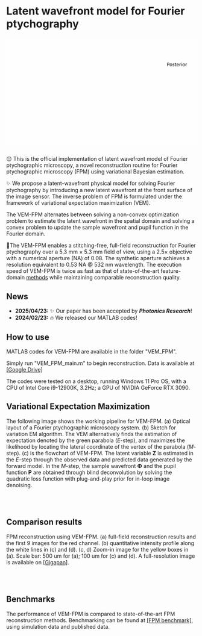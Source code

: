 # Latent wavefront model for Fourier ptychography

<div align="center">
<img src="resources/EM_algo.gif" width = "830" alt="" align=center />
</div><br>

:blush: This is the official implementation of latent wavefront model of Fourier ptychographic microscopy, a novel reconstruction routine for Fourier ptychographic microscopy (FPM) using variational Bayesian estimation. 

:sparkles: We propose a latent-wavefront physical model for solving Fourier ptychography by introducing a new latent wavefront at the front surface of the image sensor. The inverse problem of FPM is formulated under the framework of variational expectation maximization (VEM). 

The VEM-FPM alternates between solving a non-convex optimization problem to estimate the latent wavefront in the spatial domain and solving a convex problem to update the sample wavefront and pupil function in the Fourier domain. 

:mega:The VEM-FPM enables a stitching-free, full-field reconstruction for Fourier ptychography over a 5.3 mm × 5.3 mm field of view, using a $2.5\times$ objective with a numerical aperture (NA) of 0.08. The synthetic aperture achieves a resolution equivalent to 0.53 NA @ 532 nm wavelength. The execution speed of VEM-FPM is twice as fast as that of state-of-the-art feature-domain [methods](https://opg.optica.org/optica/fulltext.cfm?uri=optica-11-5-634&id=549881) while maintaining comparable reconstruction quality.

## News
- **2025/04/23:**  :sparkles: Our paper has been accepted by _**Photonics Research**_! <br>
- **2024/02/23:** 🔥 We released our MATLAB codes! <br>

## How to use
MATLAB codes for VEM-FPM are available in the folder "VEM_FPM". 

Simply run "VEM_FPM_main.m" to begin reconstruction. Data is available at [[Google Drive]](https://drive.google.com/drive/folders/1yp3_sfy8Rat-09s0zEdIo6slfa2eAye4?usp=sharing)

The codes were tested on a desktop, running Windows 11 Pro OS, with a CPU of Intel Core i9-12900K, 3.2Hz; a GPU of NVIDIA GeForce RTX 3090.

## Variational Expectation Maximization
The following image shows the working pipeline for VEM-FPM. (a) Optical layout of a Fourier ptychographic microscopy system. (b) Sketch for variation EM algorithm. The VEM alternatively finds the estimation of expectation denoted by the green parabola ($E$-step), and maximizes the likelihood by locating the lateral coordinate of the vertex of the parabola ($M$-step). (c) is the flowchart of VEM-FPM. The latent variable $\mathbf{Z}$ is estimated in the $E$-step through the observed data and predicted data generated by the forward model. In the $M$-step, the sample wavefront $\mathbf{\Phi}$ and the pupil function $\mathbf{P}$ are obtained through blind deconvolution by solving the quadratic loss function with plug-and-play prior for in-loop image denoising. 
<div align="center">
<img src="resources/layout.png" width = "760" alt="" align=center />
</div><br>

## Comparison results
FPM reconstruction using VEM-FPM. (a) full-field reconstruction results and the first 9 images for the red channel. (b) quantitative intensity profile along the white lines in (c) and (d). (c, d) Zoom-in image for the yellow boxes in (a). Scale bar: 500 um for (a); 100 um for (c) and (d). A full-resolution image is available on [[Gigapan]](http://gigapan.com/galleries/13891/gigapans/235892).

<div align="center">
<img src="resources/results.jpg" width = "730" alt="" align=center />
</div><br>

## Benchmarks
The performance of VEM-FPM is compared to state-of-the-art FPM reconstruction methods. Benchmarking can be found at [[FPM benchmark]](https://github.com/ShuheZhang-MUMC/FPM_benchmarks), using simulation data and published data. 
